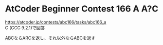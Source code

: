 # AtCoder Beginner Contest 166 A A?C  
https://atcoder.jp/contests/abc166/tasks/abc166_a  
C (GCC 9.2.1)で回答  

ABCならARCを返し、それ以外ならABCを返す

